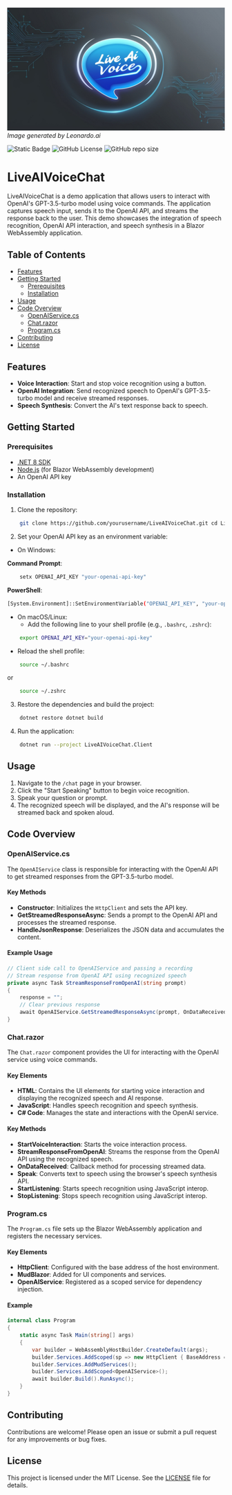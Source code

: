 ![LiveAI Voice](liveAIVoice.jpg)
*Image generated by Leonardo.ai*

![Static Badge](https://img.shields.io/badge/.Net%208%20MudBlazor-brightgreen?style=for-the-badge&logoColor=green)   ![GitHub License](https://img.shields.io/github/license/LogneBudo/MudRoles?style=for-the-badge&logo=dotnet&logoColor=white&label=License%20%C2%A9%20Codemoa&labelColor=7E6FFF&link=https%3A%2F%2Fgithub.com%2FLogneBudo%2FMudRoles%2Fblob%2Fmaster%2FLICENSE.txt) ![GitHub repo size](https://img.shields.io/github/repo-size/LogneBudo/MudRoles?style=for-the-badge)

# LiveAIVoiceChat

LiveAIVoiceChat is a demo application that allows users to interact with OpenAI's GPT-3.5-turbo model using voice commands. 
The application captures speech input, sends it to the OpenAI API, and streams the response back to the user. 
This demo showcases the integration of speech recognition, OpenAI API interaction, and speech synthesis in a Blazor WebAssembly application.

## Table of Contents

- [Features](#features)
- [Getting Started](#getting-started)
  - [Prerequisites](#prerequisites)
  - [Installation](#installation)
- [Usage](#usage)
- [Code Overview](#code-overview)
  - [OpenAIService.cs](#openaiservicecs)
  - [Chat.razor](#chatrazor)
  - [Program.cs](#programcs)
- [Contributing](#contributing)
- [License](#license)

## Features

- **Voice Interaction**: Start and stop voice recognition using a button.
- **OpenAI Integration**: Send recognized speech to OpenAI's GPT-3.5-turbo model and receive streamed responses.
- **Speech Synthesis**: Convert the AI's text response back to speech.

## Getting Started

### Prerequisites

- [.NET 8 SDK](https://dotnet.microsoft.com/download/dotnet/8.0)
- [Node.js](https://nodejs.org/) (for Blazor WebAssembly development)
- An OpenAI API key

### Installation

1. Clone the repository:

```bash
	git clone https://github.com/yourusername/LiveAIVoiceChat.git cd LiveAIVoiceChat
```

2. Set your OpenAI API key as an environment variable:

- On Windows:

**Command Prompt**:

```bash
	setx OPENAI_API_KEY "your-openai-api-key"
```

**PowerShell**:
	
```bash
[System.Environment]::SetEnvironmentVariable("OPENAI_API_KEY", "your-openai-api-key", "User")
```

- On macOS/Linux:
	- Add the following line to your shell profile (e.g., `.bashrc`, `.zshrc`):

```bash
	export OPENAI_API_KEY="your-openai-api-key"
```

 - Reload the shell profile:

```bash
	source ~/.bashrc
```
or
```bash
	source ~/.zshrc
```

3. Restore the dependencies and build the project:

```bash
	dotnet restore dotnet build
```

4. Run the application:

```bash
	dotnet run --project LiveAIVoiceChat.Client
```

## Usage

1. Navigate to the `/chat` page in your browser.
2. Click the "Start Speaking" button to begin voice recognition.
3. Speak your question or prompt.
4. The recognized speech will be displayed, and the AI's response will be streamed back and spoken aloud.

## Code Overview

### OpenAIService.cs

The `OpenAIService` class is responsible for interacting with the OpenAI API to get streamed responses from the GPT-3.5-turbo model.

#### Key Methods

- **Constructor**: Initializes the `HttpClient` and sets the API key.
- **GetStreamedResponseAsync**: Sends a prompt to the OpenAI API and processes the streamed response.
- **HandleJsonResponse**: Deserializes the JSON data and accumulates the content.

#### Example Usage

```csharp
// Client side call to OpenAIService and passing a recording 
// Stream response from OpenAI API using recognized speech 
private async Task StreamResponseFromOpenAI(string prompt) 
{ 
	response = ""; 
	// Clear previous response 
	await OpenAIService.GetStreamedResponseAsync(prompt, OnDataReceived); 
}
```

### Chat.razor

The `Chat.razor` component provides the UI for interacting with the OpenAI service using voice commands.

#### Key Elements

- **HTML**: Contains the UI elements for starting voice interaction and displaying the recognized speech and AI response.
- **JavaScript**: Handles speech recognition and speech synthesis.
- **C# Code**: Manages the state and interactions with the OpenAI service.

#### Key Methods

- **StartVoiceInteraction**: Starts the voice interaction process.
- **StreamResponseFromOpenAI**: Streams the response from the OpenAI API using the recognized speech.
- **OnDataReceived**: Callback method for processing streamed data.
- **Speak**: Converts text to speech using the browser's speech synthesis API.
- **StartListening**: Starts speech recognition using JavaScript interop.
- **StopListening**: Stops speech recognition using JavaScript interop.

### Program.cs

The `Program.cs` file sets up the Blazor WebAssembly application and registers the necessary services.

#### Key Elements

- **HttpClient**: Configured with the base address of the host environment.
- **MudBlazor**: Added for UI components and services.
- **OpenAIService**: Registered as a scoped service for dependency injection.

#### Example

```csharp
internal class Program 
{ 
	static async Task Main(string[] args) 
	{ 
		var builder = WebAssemblyHostBuilder.CreateDefault(args);
		builder.Services.AddScoped(sp => new HttpClient { BaseAddress = new Uri(builder.HostEnvironment.BaseAddress) });
		builder.Services.AddMudServices();
		builder.Services.AddScoped<OpenAIService>();
		await builder.Build().RunAsync();
	}
}
```

## Contributing

Contributions are welcome! Please open an issue or submit a pull request for any improvements or bug fixes.

## License

This project is licensed under the MIT License. See the [LICENSE](LICENSE) file for details.
